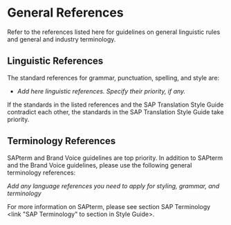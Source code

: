 # General References

Refer to the references listed here for guidelines on general linguistic rules and general and industry terminology.

## Linguistic References

The standard references for grammar, punctuation, spelling, and style are:

- *Add here linguistic references. Specify their priority, if any.*

If the standards in the listed references and the SAP Translation Style Guide contradict each other, the standards in the SAP Translation Style Guide take priority.

## Terminology References
SAPterm and Brand Voice guidelines are top priority. In addition to SAPterm and the Brand Voice guidelines, please use the following general terminology references:

*Add any language references you need to apply for styling, grammar, and terminology*


For more information on SAPterm, please see section SAP Terminology <link "SAP Terminology" to section in Style Guide>.
